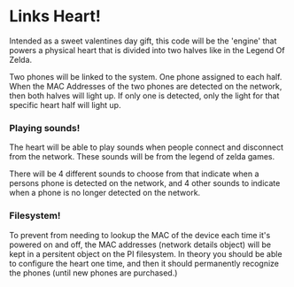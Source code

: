 # Links Heart!

Intended as a sweet valentines day gift, this code will be the 'engine' that powers a physical heart that is divided into two halves like in the Legend Of Zelda.

Two phones will be linked to the system.  One phone assigned to each half. When the MAC Addresses of the two phones are detected on the network, then both halves will light up.  If only one is detected, only the light for that specific heart half will light up.

### Playing sounds!

The heart will be able to play sounds when people connect and disconnect from the network.  These sounds will be from the legend of zelda games.

There will be 4 different sounds to choose from that indicate when a persons phone is detected on the network, and 4 other sounds to indicate when a phone is no longer detected on the network.


### Filesystem!
To prevent from needing to lookup the MAC of the device each time it's powered on and off, the MAC addresses (network details object) will be kept in a persitent object on the PI filesystem.  In theory you should be able to configure the heart one time, and then it should permanently recognize the phones (until new phones are purchased.)